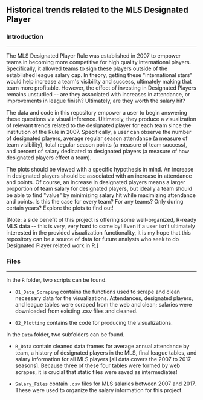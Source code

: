 ## **Historical trends related to the MLS Designated Player**

### **Introduction**
___
The MLS Designated Player Rule was established in 2007 to empower teams in becoming more competitive for high quality international players. Specifically, it allowed teams to sign these players outside of the established league salary cap. In theory, getting these "international stars" would help increase a team's visibility and success, ultimately making that team more profitable. However, the effect of investing in Designated Players remains unstudied -- are they associated with increases in attendance, or improvements in league finish? Ultimately, are they worth the salary hit?

The data and code in this repository empower a user to begin answering these questions via visual inference. Ultimately, they produce a visualization of relevant trends related to the designated player for each team since the institution of the Rule in 2007. Specifically, a user can observe the number of designated players, average regular season attendance (a measure of team visibility), total regular season points (a measure of team success), and percent of salary dedicated to designated players (a measure of how designated players effect a team). 

The plots should be viewed with a specific hypothesis in mind. An increase in designated players should be associated with an increase in attendance and points. Of course, an increase in designated players means a larger proportion of team salary for designated players, but ideally a team should be able to find "value" by minimizing salary hit while maximizing attendance and points. Is this the case for every team? For any teams? Only during certain years? Explore the plots to find out!

[Note: a side benefit of this project is offering some well-organized, R-ready MLS data -- this is very, very hard to come by! Even if a user isn't ultimately interested in the provided visualization functionality, it is my hope that this repository can be a source of data for future analysts who seek to do Designated Player related work in R.]

### **Files**
___
In the `R` folder, two scripts can be found.

  * `01_Data_Scraping` contains the functions used to scrape and clean necessary data for the visualizations. Attendances, designated players, and league tables were scraped from the web and clean; salaries were downloaded from existing .csv files and cleaned.
  
  * `02_Plotting` contains the code for producing the visualizations.

In the `Data` folder, two subfolders can be found.

  * `R_Data` contain cleaned data frames for average annual attendance by team, a history of designated players in the MLS, final league tables, and salary information for all MLS players [all data covers the 2007 to 2017 seasons]. Because three of these four tables were formed by web scrapes, it is crucial that static files were saved as intermediates!
  
  * `Salary_Files` contain `.csv` files for MLS salaries between 2007 and 2017. These were used to organize the salary information for this project.



